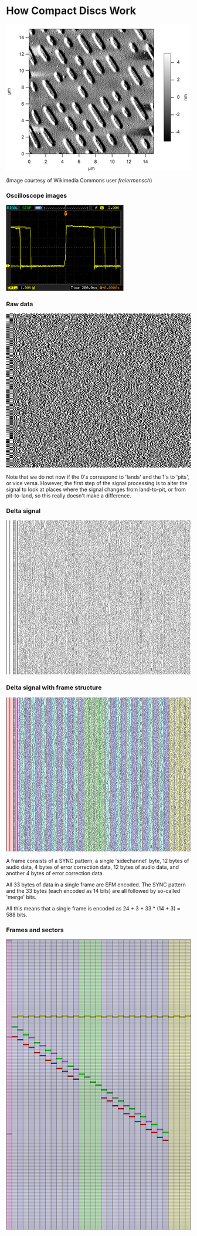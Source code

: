 # How Compact Discs Work

![Electron microscope image of CD surface](images/Afm_cd-rom.jpg)

(Image courtesy of Wikimedia Commons user *freiermensch*)

### Oscilloscope images

![Oscilloscope Image of CD signal](images/oscilloscope-screenshot.png)

### Raw data

![Raw signal](images/raw-signal.png)

Note that we do not now if the 0's correspond to 'lands' and the 1's to 'pits', or vice versa.
However, the first step of the signal processing is to alter the signal to look at places where the signal changes from
land-to-pit, or from pit-to-land, so this really doesn't make a difference.

### Delta signal

![Delta signal](images/delta-signal.png)

### Delta signal with frame structure

![Delta signal with frame structure](images/delta-signal-colored.png)

A frame consists of a SYNC pattern, a single 'sidechannel' byte, 12 bytes of audio data, 4 bytes of error correction data, 12 bytes of audio data, and another 4 bytes of error correction data.

All 33 bytes of data in a single frame are EFM encoded. The SYNC pattern and the 33 bytes (each encoded as 14 bits) are all followed by so-called 'merge' bits.

All this means that a single frame is encoded as 24 + 3 + 33 * (14 + 3) = 588 bits.

### Frames and sectors

![Signal diagram](images/signal-diagram.png)
